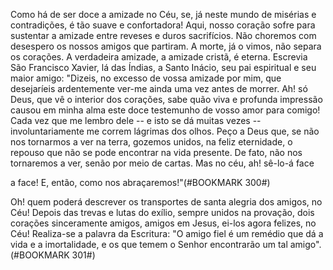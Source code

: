 
Como há de ser doce a amizade no Céu, se, já neste mundo de misérias e contradições, é tão suave e confortadora! Aqui, nosso coração sofre para sustentar a amizade entre reveses e duros sacrifícios. Não choremos com desespero os nossos amigos que partiram. A morte, já o vimos, não separa os corações. A verdadeira amizade, a amizade cristã, é eterna. Escrevia São Francisco Xavier, lá das Índias, a Santo Inácio, seu pai espiritual e seu maior amigo: "Dizeis, no excesso de vossa amizade por mim, que desejaríeis ardentemente ver-me ainda uma vez antes de morrer. Ah! só Deus, que vê o interior dos corações, sabe quão viva e profunda impressão causou em minha alma este doce testemunho de vosso amor para comigo! Cada vez que me lembro dele -- e isto se dá muitas vezes -- involuntariamente me correm lágrimas dos olhos. Peço a Deus que, se não nos tornarmos a ver na terra, gozemos unidos, na feliz eternidade, o repouso que não se pode encontrar na vida presente. De fato, não nos tornaremos a ver, senão por meio de cartas. Mas no céu, ah! sê-lo-á face

a face! E, então, como nos abraçaremos!"(#BOOKMARK 300#)

Oh! quem poderá descrever os transportes de santa alegria dos amigos, no Céu! Depois das trevas e lutas do exílio, sempre unidos na provação, dois corações sinceramente amigos, amigos em Jesus, ei-los agora felizes, no Céu! Realiza-se a palavra da Escritura: "O amigo fiel é um remédio que dá a vida e a imortalidade, e os que temem o Senhor encontrarão um tal amigo".(#BOOKMARK 301#)

